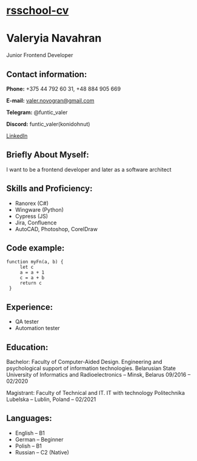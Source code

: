 # [rsschool-cv](https://konidohnut.github.io/rsschool-cv/cv)

# Valeryia Navahran
Junior Frontend Developer

## Contact information:
**Phone:** +375 44 792 60 31, +48 884 905 669

**E-mail:** valer.novogran@gmail.com

**Telegram:** @funtic_valer

**Discord:** funtic_valer(konidohnut)

[LinkedIn](https://www.linkedin.com/in/valeryia-novogran/)

## Briefly About Myself:
I want to be a frontend developer and later as a software architect

## Skills and Proficiency:
* Ranorex (C#) 
* Wingware (Python) 
* Cypress (JS)  
* Jira, Confluence  
* AutoCAD, Photoshop, CorelDraw   

## Code example:
```
function myFn(a, b) {
     let c
     a = a + 1
     c = a + b
     return c
 }
```

## Experience:

* QA tester
* Automation tester

## Education:
Bachelor: Faculty of Computer-Aided Design. Engineering and psychological support of information technologies. 
Belarusian State University of Informatics and Radioelectronics – Minsk, Belarus 09/2016 – 02/2020

Magistrant: Faculty of Technical and IT. IT with technology
Politechnika Lubelska – Lublin, Poland – 02/2021 

## Languages:
* English – B1
* German – Beginner
* Polish – B1 
* Russian – C2 (Native)




